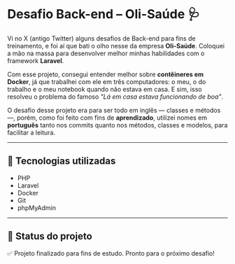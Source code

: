 # Desafio Back-end – Oli-Saúde 🩺

Vi no X (antigo Twitter) alguns desafios de Back-end para fins de treinamento, e foi aí que bati o olho nesse da empresa **Oli-Saúde**. Coloquei a mão na massa para desenvolver melhor minhas habilidades com o framework **Laravel**.

Com esse projeto, consegui entender melhor sobre **contêineres em Docker**, já que trabalhei com ele em três computadores: o meu, o do trabalho e o meu notebook quando não estava em casa. E sim, isso resolveu o problema do famoso _"Lá em casa estava funcionando de boa"_.

O desafio desse projeto era para ser todo em inglês — classes e métodos —, porém, como foi feito com fins de **aprendizado**, utilizei nomes em **português** tanto nos commits quanto nos métodos, classes e modelos, para facilitar a leitura.

---

## 🔧 Tecnologias utilizadas

- PHP
- Laravel
- Docker
- Git
- phpMyAdmin

---

## 🚀 Status do projeto

✅ Projeto finalizado para fins de estudo. Pronto para o próximo desafio!
